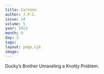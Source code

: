 ```yaml
---
title: Cartoon
author: J.P.C.
issue: 14
volume: 5
year: 1913
month: 9
day: 2
tags:
layout: page.njk
image:
---
```

Ducky’s Brother Unraveling a Knotty Problem.
